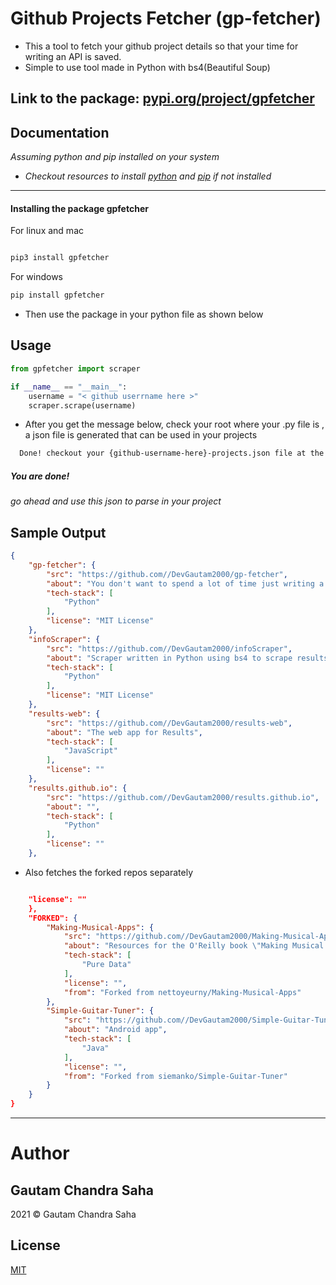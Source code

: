 # Github Projects Fetcher  (gp-fetcher)

- This a tool to fetch your github project details so that your time for writing an API is saved.
- Simple to use tool made in Python with bs4(Beautiful Soup)

## Link to the package: [pypi.org/project/gpfetcher](https://pypi.org/project/gpfetcher/)

## Documentation


*Assuming python and pip installed on your system*

- *Checkout resources to install [python](https://www.python.org/downloads/) and [pip](https://packaging.python.org/tutorials/installing-packages/) if not installed*

___
#### Installing the package gpfetcher

For linux and mac
```bash

pip3 install gpfetcher
```


For windows
```bash
pip install gpfetcher 
```


- Then use the package in your python file as shown below 

## Usage

```python
from gpfetcher import scraper

if __name__ == "__main__":
    username = "< github userrname here >"
    scraper.scrape(username)
```

- After you get the message below, check your root where your .py file is , a json file is generated that can be used in your projects

```bash
  Done! checkout your {github-username-here}-projects.json file at the root of this project directory
```
##### You are done!

*go ahead and use this json to parse in your project*


## Sample Output

```json
{
    "gp-fetcher": {
        "src": "https://github.com//DevGautam2000/gp-fetcher",
        "about": "You don't want to spend a lot of time just writing a block of code for fetching your projects from github. So, go ahead and use this python package to make your life easier",
        "tech-stack": [
            "Python"
        ],
        "license": "MIT License"
    },
    "infoScraper": {
        "src": "https://github.com//DevGautam2000/infoScraper",
        "about": "Scraper written in Python using bs4 to scrape results from SMIT results",
        "tech-stack": [
            "Python"
        ],
        "license": "MIT License"
    },
    "results-web": {
        "src": "https://github.com//DevGautam2000/results-web",
        "about": "The web app for Results",
        "tech-stack": [
            "JavaScript"
        ],
        "license": ""
    },
    "results.github.io": {
        "src": "https://github.com//DevGautam2000/results.github.io",
        "about": "",
        "tech-stack": [
            "Python"
        ],
        "license": ""
    },
```

- Also fetches the forked repos separately

```json

    "license": ""
    },
    "FORKED": {
        "Making-Musical-Apps": {
            "src": "https://github.com//DevGautam2000/Making-Musical-Apps",
            "about": "Resources for the O'Reilly book \"Making Musical Apps\"",
            "tech-stack": [
                "Pure Data"
            ],
            "license": "",
            "from": "Forked from nettoyeurny/Making-Musical-Apps"
        },
        "Simple-Guitar-Tuner": {
            "src": "https://github.com//DevGautam2000/Simple-Guitar-Tuner",
            "about": "Android app",
            "tech-stack": [
                "Java"
            ],
            "license": "",
            "from": "Forked from siemanko/Simple-Guitar-Tuner"
        }
    }
}

```

___
# Author
## Gautam Chandra Saha

2021 &copy; Gautam Chandra Saha
## License

[MIT](https://choosealicense.com/licenses/mit/)

  
